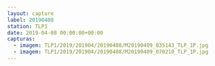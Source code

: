 ```yaml
---
layout: capture
label: 20190408
station: TLP1
date: 2019-04-08 00:00:00+00:00
capturas:
  - imagem: TLP1/2019/201904/20190408/M20190409_035143_TLP_1P.jpg
  - imagem: TLP1/2019/201904/20190408/M20190409_070210_TLP_1P.jpg
---
```

